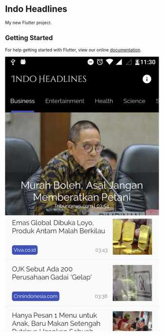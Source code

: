 # Indo Headlines

My new Flutter project.

## Getting Started

For help getting started with Flutter, view our online
[documentation](http://flutter.io/).

![alt text](https://raw.githubusercontent.com/hanifbudiarto/indo-headlines/master/screenshot.png )




